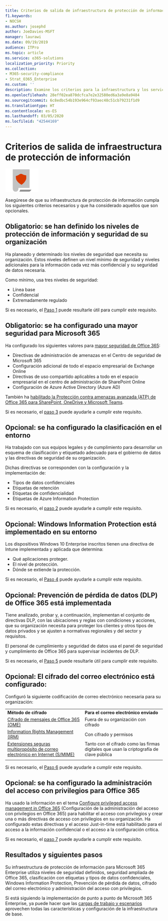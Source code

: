 ```yaml
---
title: Criterios de salida de infraestructura de protección de información
f1.keywords:
- NOCSH
ms.author: josephd
author: JoeDavies-MSFT
manager: laurawi
ms.date: 09/19/2019
audience: ITPro
ms.topic: article
ms.service: o365-solutions
localization_priority: Priority
ms.collection:
- M365-security-compliance
- Strat_O365_Enterprise
ms.custom: ''
description: Examine los criterios para la infraestructura y los servicios basados en la protección de información a fin de asegurarse de que su configuración cumple los requisitos de Microsoft 365 Enterprise.
ms.openlocfilehash: 28eff02ea870dcfca7e2e32580ed6a3a9e8a9484
ms.sourcegitcommit: 6c8edbc54b193e964cf93aec48c51cb79231f1d9
ms.translationtype: HT
ms.contentlocale: es-ES
ms.lasthandoff: 03/05/2020
ms.locfileid: "42544169"
---
```

# <a name="information-protection-infrastructure-exit-criteria"></a>Criterios de salida de infraestructura de protección de información

![Fase 6: Protección de la información](../media/deploy-foundation-infrastructure/infoprotection_icon-small.png)

Asegúrese de que su infraestructura de protección de información cumpla los siguientes criterios necesarios y que ha considerado aquellos que son opcionales.

<a name="crit-infoprotect-step1"></a>
## <a name="required-security-and-information-protection-levels-for-your-organization-are-defined"></a>Obligatorio: se han definido los niveles de protección de información y seguridad de su organización

Ha planeado y determinado los niveles de seguridad que necesita su organización. Estos niveles definen un nivel mínimo de seguridad y niveles adicionales para la información cada vez más confidencial y su seguridad de datos necesaria.

Como mínimo, usa tres niveles de seguridad:

- Línea base
- Confidencial
- Extremadamente regulado

Si es necesario, el [Paso 1](infoprotect-define-sec-infoprotect-levels.md) puede resultarle útil para cumplir este requisito. 

<a name="crit-infoprotect-step3"></a>
## <a name="required-increased-security-for-microsoft-365-is-configured"></a>Obligatorio: se ha configurado una mayor seguridad para Microsoft 365

Ha configurado los siguientes valores para [mayor seguridad de Office 365](https://docs.microsoft.com/office365/securitycompliance/tenant-wide-setup-for-increased-security):

- Directivas de administración de amenazas en el Centro de seguridad de Microsoft 365
- Configuración adicional de todo el espacio empresarial de Exchange Online
- Directivas de uso compartido aplicables a todo en el espacio empresarial en el centro de administración de SharePoint Online
- Configuración de Azure Active Directory (Azure AD)

También ha [habilitado la Protección contra amenazas avanzada (ATP) de Office 365 para SharePoint, OneDrive y Microsoft Teams](https://docs.microsoft.com/office365/securitycompliance/turn-on-atp-for-spo-odb-and-teams).

Si es necesario, el [paso 3](infoprotect-configure-increased-security-office-365.md) puede ayudarle a cumplir este requisito. 

<a name="crit-infoprotect-step2"></a>
## <a name="optional-classification-is-configured-across-your-environment"></a>Opcional: se ha configurado la clasificación en el entorno

Ha trabajado con sus equipos legales y de cumplimiento para desarrollar un esquema de clasificación y etiquetado adecuado para el gobierno de datos y las directivas de seguridad de su organización. 

Dichas directivas se corresponden con la configuración y la implementación de:

- Tipos de datos confidenciales
- Etiquetas de retención
- Etiquetas de confidencialidad
- Etiquetas de Azure Information Protection

Si es necesario, el [paso 2](infoprotect-configure-classification.md) puede ayudarle a cumplir este requisito. 


<a name="crit-infoprotect-step4"></a>
## <a name="optional-windows-information-protection-is-deployed-across-your-environment"></a>Opcional: Windows Information Protection está implementado en su entorno

Los dispositivos Windows 10 Enterprise inscritos tienen una directiva de Intune implementada y aplicada que determina:

- Qué aplicaciones proteger.
- El nivel de protección.
- Dónde se extiende la protección.

Si es necesario, el [Paso 4](infoprotect-deploy-windows-information-protection.md) puede ayudarle a cumplir este requisito. 

<a name="crit-infoprotect-step5"></a>
## <a name="optional-office-365-data-loss-prevention-dlp-is-deployed"></a>Opcional: Prevención de pérdida de datos (DLP) de Office 365 está implementada

Tiene analizado, probar y, a continuación, implementan el conjunto de directivas DLP, con las ubicaciones y reglas con condiciones y acciones, que su organización necesita para proteger los clientes y otros tipos de datos privados y se ajusten a normativas regionales y del sector y requisitos.

El personal de cumplimiento y seguridad de datos usa el panel de seguridad y cumplimiento de Office 365 para supervisar incidentes de DLP.

Si es necesario, el [Paso 5](infoprotect-data-loss-prevention.md) puede resultarle útil para cumplir este requisito. 

<a name="crit-infoprotect-step6"></a>
## <a name="optional-email-encryption-is-configured"></a>Opcional: El cifrado del correo electrónico está configurado:

Configuró la siguiente codificación de correo electrónico necesaria para su organización:

|||
|:-------|:-----|
| **Método de cifrado** | **Para el correo electrónico enviado** |
| [Cifrado de mensajes de Office 365 (OME)](https://docs.microsoft.com/Office365/SecurityCompliance/ome)  | Fuera de su organización con cifrado |
| [Information Rights Management (IRM)](https://docs.microsoft.com/office365/SecurityCompliance/information-rights-management-in-exchange-online) | Con cifrado y permisos |
| [Extensiones seguras multipropósito de correo electrónico en Internet (S/MIME)](https://docs.microsoft.com/Exchange/policy-and-compliance/smime) | Tanto con el cifrado como las firmas digitales que usan la criptografía de clave pública |
|||

Si es necesario, el [Paso 6](infoprotect-email-encryption.md) puede ayudarle a cumplir este requisito.

<a name="crit-infoprotect-step7"></a>
## <a name="optional-configure-privileged-access-management-in-office-365"></a>Opcional: se ha configurado la administración del acceso con privilegios para Office 365

Ha usado la información en el tema [Configure privileged access management in Office 365](https://docs.microsoft.com/office365/securitycompliance/privileged-access-management-configuration) (Configuración de la administración del acceso con privilegios en Office 365) para habilitar el acceso con privilegios y crear una o más directivas de acceso con privilegios en su organización. Ha configurado estas directivas y el acceso Just-in-time está habilitado para el acceso a la información confidencial o el acceso a la configuración crítica.

Si es necesario, el [paso 7](infoprotect-configure-privileged-access-management.md) puede ayudarle a cumplir este requisito. 

## <a name="results-and-next-steps"></a>Resultados y siguientes pasos

Su infraestructura de protección de información para Microsoft 365 Enterprise utiliza niveles de seguridad definidos, seguridad ampliada de Office 365, clasificación con etiquetas y tipos de datos confidenciales, Windows Information Protection, Prevención de pérdida de datos, cifrado del correo electrónico y administración del acceso con privilegios.

Si está siguiendo la implementación de punto a punto de Microsoft 365 Enterprise, ya puede hacer que las [cargas de trabajo y escenarios](deploy-workloads.md) aprovechen todas las características y configuración de la infraestructura de base.
